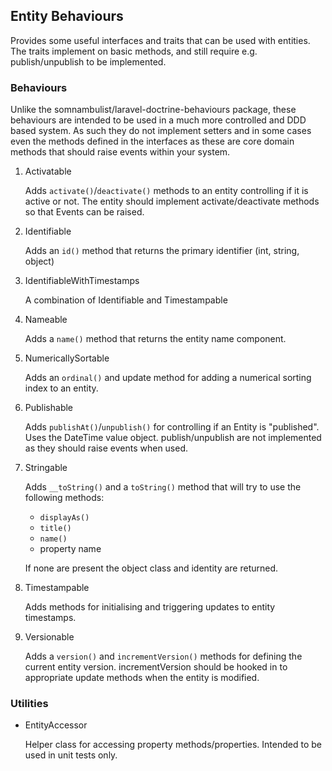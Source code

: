 ## Entity Behaviours

Provides some useful interfaces and traits that can be used with entities. The traits implement on
basic methods, and still require e.g. publish/unpublish to be implemented.

### Behaviours

Unlike the somnambulist/laravel-doctrine-behaviours package, these behaviours are intended to be used in a
much more controlled and DDD based system. As such they do not implement setters and in some cases even
the methods defined in the interfaces as these are core domain methods that should raise events within
your system.

 1. Activatable
 
    Adds `activate()`/`deactivate()` methods to an entity controlling if it is active or not. The entity should
    implement activate/deactivate methods so that Events can be raised.

 1. Identifiable
 
    Adds an `id()` method that returns the primary identifier (int, string, object)
    
 1. IdentifiableWithTimestamps
 
    A combination of Identifiable and Timestampable
 
 1. Nameable
 
    Adds a `name()` method that returns the entity name component.

 1. NumericallySortable
 
    Adds an `ordinal()` and update method for adding a numerical sorting index to an entity.

 1. Publishable
 
    Adds `publishAt()`/`unpublish()` for controlling if an Entity is "published". Uses the DateTime value object.
    publish/unpublish are not implemented as they should raise events when used.
    
 1. Stringable
 
    Adds `__toString()` and a `toString()` method that will try to use the following methods:
    
     * `displayAs()`
     * `title()`
     * `name()`
     * property name
    
    If none are present the object class and identity are returned.
    
 1. Timestampable
 
    Adds methods for initialising and triggering updates to entity timestamps.

 1. Versionable
 
    Adds a `version()` and `incrementVersion()` methods for defining the current entity version. incrementVersion
    should be hooked in to appropriate update methods when the entity is modified.
    
### Utilities

 * EntityAccessor
   
   Helper class for accessing property methods/properties. Intended to be used in unit tests only.
